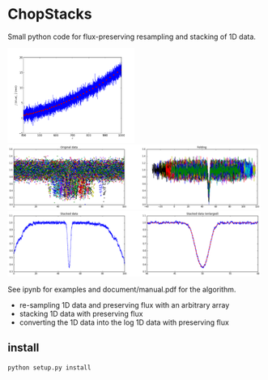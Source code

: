 # ChopStacks

Small python code for flux-preserving resampling and stacking of 1D data.

<img src="./documents/tex/demo1.png" Titie="explanation" Width=250px>

<img src="./documents/tex/stack1.png" Titie="explanation" Width=500px>
<img src="./documents/tex/stack3.png" Titie="explanation" Width=500px>

See ipynb for examples and document/manual.pdf for the algorithm.

* re-sampling 1D data and preserving flux with an arbitrary array
* stacking 1D data with preserving flux
* converting the 1D data into the log 1D data with preserving flux

## install

```
python setup.py install
```
